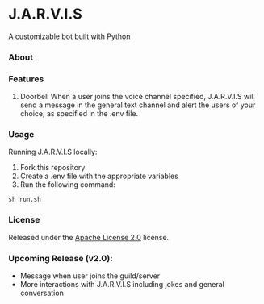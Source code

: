 # J.A.R.V.I.S
A customizable bot built with Python

### About

### Features
1. Doorbell
When a user joins the voice channel specified, J.A.R.V.I.S will send a message in the general text channel and alert the users of your choice, as specified in the .env file.

### Usage
Running J.A.R.V.I.S locally:
1. Fork this repository
2. Create a .env file with the appropriate variables
3. Run the following command:
```
sh run.sh
```

### License
Released under the [Apache License 2.0](https://github.com/Spiderjockey02/Discord-Bot/blob/master/LICENSE) license.

### Upcoming Release (v2.0):
* Message when user joins the guild/server
* More interactions with J.A.R.V.I.S including jokes and general conversation
